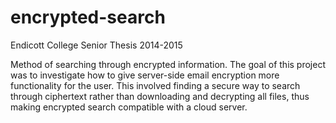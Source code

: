 # encrypted-search
Endicott College Senior Thesis 2014-2015

Method of searching through encrypted information. The goal of this project was to investigate how to give server-side email encryption more functionality for the user. This involved finding a secure way to search through ciphertext rather than downloading and decrypting all files, thus making encrypted search compatible with a cloud server.
